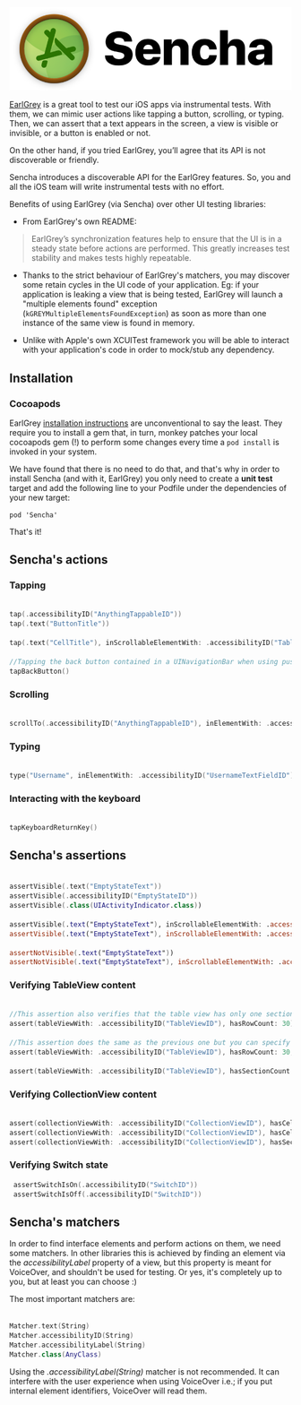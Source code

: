 
![Sencha logo](HeaderImage.png)

[EarlGrey](https://github.com/google/EarlGrey) is a great tool to test our iOS apps via instrumental tests. With them, we can mimic user actions like tapping a button, scrolling, or typing. Then, we can assert that a text appears in the screen, a view is visible or invisible, or a button is enabled or not.

On the other hand, if you tried EarlGrey, you’ll agree that its API is not discoverable or friendly.

Sencha introduces a discoverable API for the EarlGrey features. So, you and all the iOS team will write instrumental tests with no effort.

Benefits of using EarlGrey (via Sencha) over other UI testing libraries:

* From EarlGrey's own README:

 > EarlGrey’s synchronization features help to ensure that the UI is in a steady state before actions are performed. This greatly increases test stability and makes tests highly repeatable.

 * Thanks to the strict behaviour of EarlGrey's matchers, you may discover some retain cycles in the UI code of your application. Eg: if your application is leaking a view that is being tested, EarlGrey will launch a "multiple elements found" exception (`kGREYMultipleElementsFoundException`) as soon as more than one instance of the same view is found in memory.

 * Unlike with Apple's own XCUITest framework you will be able to interact with your application's code in order to mock/stub any dependency.

## Installation

### Cocoapods

EarlGrey [installation instructions](https://github.com/google/EarlGrey/blob/master/docs/install-and-run.md) are unconventional to say the least. They require you to install a gem that, in turn, monkey patches your local cocoapods gem (!) to perform some changes every time a `pod install` is invoked in your system.

We have found that there is no need to do that, and that's why in order to install Sencha (and with it, EarlGrey) you only need to create a **unit test** target and add the following line to your Podfile under the dependencies of your new target:

```
pod 'Sencha'
```

That's it!

## Sencha's actions

### Tapping

```swift

tap(.accessibilityID("AnythingTappableID"))
tap(.text("ButtonTitle"))

tap(.text("CellTitle"), inScrollableElementWith: .accessibilityID("TableViewID"))

//Tapping the back button contained in a UINavigationBar when using push navigation mode
tapBackButton()

```
### Scrolling

```swift

scrollTo(.accessibilityID("AnythingTappableID"), inElementWith: .accessibilityID("TableViewID"))

```

### Typing

```swift

type("Username", inElementWith: .accessibilityID("UsernameTextFieldID"))

```
### Interacting with the keyboard

```swift

tapKeyboardReturnKey()

```

## Sencha's assertions

```swift

assertVisible(.text("EmptyStateText"))
assertVisible(.accessibilityID("EmptyStateID"))
assertVisible(.class(UIActivityIndicator.class))

assertVisible(.text("EmptyStateText"), inScrollableElementWith: .accessibilityID("TableViewID"))
assertVisible(.text("EmptyStateText"), inScrollableElementWith: .accessibilityID("RegularScrollViewID"))

assertNotVisible(.text("EmptyStateText"))
assertNotVisible(.text("EmptyStateText"), inScrollableElementWith: .accessibilityID("TableViewID"))

```

### Verifying TableView content

```swift

//This assertion also verifies that the table view has only one section, 2 good assertions in 1 :)
assert(tableViewWith: .accessibilityID("TableViewID"), hasRowCount: 30)

//This assertion does the same as the previous one but you can specify the section.
assert(tableViewWith: .accessibilityID("TableViewID"), hasRowCount: 30, inSection: 1)

assert(tableViewWith: .accessibilityID("TableViewID"), hasSectionCount: 2)

```

### Verifying CollectionView content

```swift

assert(collectionViewWith: .accessibilityID("CollectionViewID"), hasCellCount: 30)
assert(collectionViewWith: .accessibilityID("CollectionViewID"), hasCellCount: 30, inSection: 1)
assert(collectionViewWith: .accessibilityID("CollectionViewID"), hasSectionCount: 2)

```

### Verifying Switch state
```swift
 assertSwitchIsOn(.accessibilityID("SwitchID"))
 assertSwitchIsOff(.accessibilityID("SwitchID"))
```

## Sencha's matchers

In order to find interface elements and perform actions on them, we need some matchers. In other libraries this is achieved by finding an element via the _accessibilityLabel_ property of a view, but this property is meant for VoiceOver, and shouldn't be used for testing.
Or yes, it's completely up to you, but at least you can choose :)

The most important matchers are:

```swift

Matcher.text(String)
Matcher.accessibilityID(String)
Matcher.accessibilityLabel(String)
Matcher.class(AnyClass)

```
Using the _.accessibilityLabel(String)_ matcher is not recommended. It can interfere with the user experience when using VoiceOver i.e.; if you put internal element identifiers, VoiceOver will read them.
